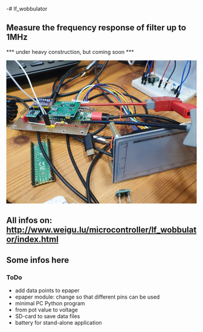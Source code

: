 
-# lf_wobbulator

## Measure the frequency response of filter up to 1MHz

*** under heavy construction, but coming soon ***

![lf_wobbulator](png/lf_wobbulator_800.png "lf_wobbulator")

## All infos on: <http://www.weigu.lu/microcontroller/lf_wobbulator/index.html>

## Some infos here


### ToDo

- add data points to epaper 
- epaper module: change so that different pins can be used
- minimal PC Python program
- from pot value to voltage
- SD-card to save data files
- battery for stand-alone application
